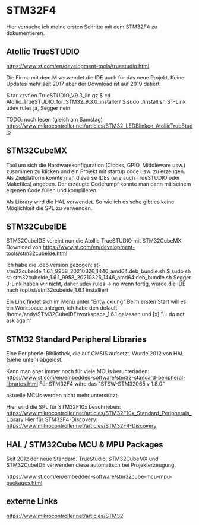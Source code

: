 # STM32F4
Hier versuche ich meine ersten Schritte mit dem STM32F4 zu dokumentieren.

## Atollic TrueSTUDIO

https://www.st.com/en/development-tools/truestudio.html

Die Firma mit dem M verwendet die IDE auch für das neue Projekt.
Keine Updates mehr seit 2017 aber der Download ist auf 2019 datiert.

  $ tar xzvf en.TrueSTUDIO_V9.3_lin.gz
  $ cd Atollic_TrueSTUDIO_for_STM32_9.3.0_installer/
  $ sudo ./install.sh
  ST-Link udev rules ja, Segger nein

TODO: noch lesen (gleich am Samstag)
https://www.mikrocontroller.net/articles/STM32_LEDBlinken_AtollicTrueStudio

## STM32CubeMX

Tool um sich die Hardwarekonfiguration (Clocks, GPIO, Middleware usw.) zusammen zu klicken und ein
Projekt mit startup code usw. zu erzeugen. Als Zielplatform konnte man
dieverse IDEs (wie auch TrueSTUDIO oder Makefiles) angeben.
Der erzeugte Coderumpf konnte man dann mit seinem eigenen Code füllen und kompilieren.

Als Library wird die HAL verwendet. So wie ich es sehe gibt es keine Möglichkeit die SPL zu verwenden.

## STM32CubeIDE

STM32CubeIDE vereint nun die Atollic TrueSTUDIO mit STM32CubeMX
Download von https://www.st.com/en/development-tools/stm32cubeide.html

Ich habe die .deb version gezogen: st-stm32cubeide_1.6.1_9958_20210326_1446_amd64.deb_bundle.sh
$ sudo sh st-stm32cubeide_1.6.1_9958_20210326_1446_amd64.deb_bundle.sh
  Segger J-Link haben wir nicht, daher udev rules -> no
  wenn fertig, wurde die IDE nach /opt/st/stm32cubeide_1.6.1 installiert

  Ein Link findet sich im Menü unter "Entwicklung"
  Beim ersten Start will es ein Workspace anlegen, ich habe den default
  /home/andy/STM32CubeIDE/workspace_1.6.1 gelassen
  und [x] "... do not ask again"

## STM32 Standard Peripheral Libraries

Eine Peripherie-Bibliothek, die auf CMSIS aufsetzt. Wurde 2012 von HAL (siehe unten) abgelöst.

Kann man aber immer noch für viele MCUs herunterladen:
https://www.st.com/en/embedded-software/stm32-standard-peripheral-libraries.html
Für STM32F4 wäre das "STSW-STM32065 v 1.8.0"

aktuelle MCUs werden nicht mehr unterstützt.

Hier wird die SPL für STM32F10x beschrieben: https://www.mikrocontroller.net/articles/STM32F10x_Standard_Peripherals_Library
Hier für STM32F4-Discovery: https://www.mikrocontroller.net/articles/STM32F4-Discovery

## HAL / STM32Cube MCU & MPU Packages

Seit 2012 der neue Standard. TrueStudio, STM32CubeMX und STM32CubeIDE verwenden diese automatisch bei Projekterzeugung.

https://www.st.com/en/embedded-software/stm32cube-mcu-mpu-packages.html

## externe Links
https://www.mikrocontroller.net/articles/STM32
